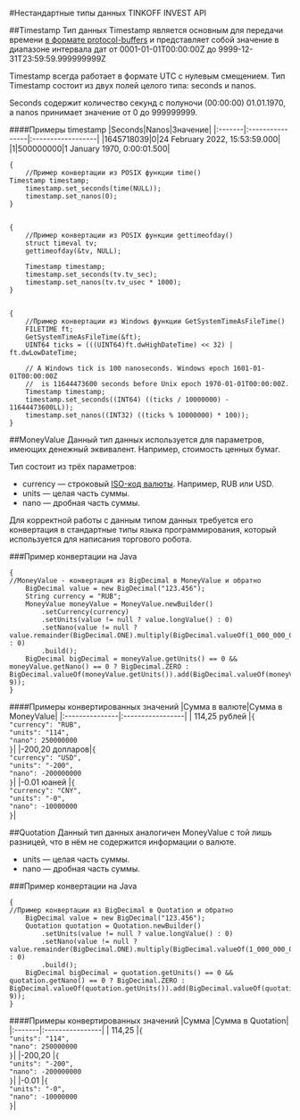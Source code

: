#Нестандартные типы данных TINKOFF INVEST API

##Timestamp 
Тип данных Timestamp является основным для передачи времени [в формате protoсol-buffers](https://developers.google.com/protocol-buffers/docs/reference/google.protobuf#timestamp) и представляет собой значение в диапазоне интервала дат 
от 0001-01-01T00:00:00Z до 9999-12-31T23:59:59.999999999Z

Timestamp всегда работает в формате UTC с нулевым смещением. Тип Timestamp состоит из двух полей целого типа: seconds и nanos. 

Seconds содержит количество секунд с полуночи (00:00:00) 01.01.1970, а nanos принимает значение от 0 до 999999999.

####Примеры timestamp
|Seconds|Nanos|Значение|
|:-------|:----------------|:------------------|
|1645718039|0|24 February 2022, 15:53:59.000|
|1|500000000|1 January 1970, 0:00:01.500|
 

    {
        //Пример конвертации из POSIX функции time()
	Timestamp timestamp;
    	timestamp.set_seconds(time(NULL));
    	timestamp.set_nanos(0);
    }


    {
        //Пример конвертации из POSIX функции gettimeofday()
        struct timeval tv;
        gettimeofday(&tv, NULL);

        Timestamp timestamp;
        timestamp.set_seconds(tv.tv_sec);
        timestamp.set_nanos(tv.tv_usec * 1000);
    }


    {
        //Пример конвертации из Windows функции GetSystemTimeAsFileTime()
        FILETIME ft;
        GetSystemTimeAsFileTime(&ft);
        UINT64 ticks = (((UINT64)ft.dwHighDateTime) << 32) | ft.dwLowDateTime;

        // A Windows tick is 100 nanoseconds. Windows epoch 1601-01-01T00:00:00Z
        //  is 11644473600 seconds before Unix epoch 1970-01-01T00:00:00Z.
        Timestamp timestamp;
        timestamp.set_seconds((INT64) ((ticks / 10000000) - 11644473600LL));
        timestamp.set_nanos((INT32) ((ticks % 10000000) * 100));
    }


##MoneyValue
Данный тип данных используется для параметров, имеющих денежный эквивалент. Например, стоимость ценных бумаг.

Тип состоит из трёх параметров: 

* currency — строковый [ISO-код валюты](https://ru.wikipedia.org/wiki/ISO_4217). Например, RUB или USD.
* units — целая часть суммы. 
* nano — дробная часть суммы. 

Для корректной работы с данным типом данных требуется его конвертация в стандартные типы языка программирования,
который используется для написания торгового робота. 

###Пример конвертации на Java

    {
    //MoneyValue - конвертация из BigDecimal в MoneyValue и обратно
        BigDecimal value = new BigDecimal("123.456");
        String currency = "RUB";
        MoneyValue moneyValue = MoneyValue.newBuilder() 
            .setCurrency(currency)
            .setUnits(value != null ? value.longValue() : 0)
            .setNano(value != null ? value.remainder(BigDecimal.ONE).multiply(BigDecimal.valueOf(1_000_000_000)).intValue() : 0)
            .build();
        BigDecimal bigDecimal = moneyValue.getUnits() == 0 && moneyValue.getNano() == 0 ? BigDecimal.ZERO : BigDecimal.valueOf(moneyValue.getUnits()).add(BigDecimal.valueOf(moneyValue.getNano(), 9));
    }

####Примеры конвертированных значений 
|Сумма в валюте|Сумма в MoneyValue|
|:---------------|:-----------------|
| 114,25 рублей  |`{`</br>`"currency": "RUB",`</br>`"units": "114",`</br>`"nano": 250000000`</br>`}`|
|-200,20 долларов|`{`</br>`"currency": "USD",`</br>`"units": "-200",`</br>`"nano": -200000000`</br>`}`|
|-0.01 юаней     |`{`</br>`"currency": "CNY",`</br>`"units": "-0",`</br>`"nano": -10000000`</br>`}`|

##Quotation
Данный тип данных аналогичен MoneyValue с той лишь разницей, что в нём не содержится информации о валюте.

* units — целая часть суммы.
* nano — дробная часть суммы. 

###Пример конвертации на Java

    {
    //Пример конвертации из BigDecimal в Quotation и обратно
        BigDecimal value = new BigDecimal("123.456");
        Quotation quotation = Quotation.newBuilder()
            .setUnits(value != null ? value.longValue() : 0)
            .setNano(value != null ? value.remainder(BigDecimal.ONE).multiply(BigDecimal.valueOf(1_000_000_000)).intValue() : 0)
            .build();
        BigDecimal bigDecimal = quotation.getUnits() == 0 && quotation.getNano() == 0 ? BigDecimal.ZERO : BigDecimal.valueOf(quotation.getUnits()).add(BigDecimal.valueOf(quotation.getNano(), 9));
    }

####Примеры конвертированных значений
|Сумма   |Сумма в Quotation|
|:-------|:----------------|
| 114,25 |`{`</br>`"units": "114",`</br>`"nano": 250000000`</br>`}`|
|-200,20 |`{`</br>`"units": "-200",`</br>`"nano": -200000000`</br>`}`|
|-0.01   |`{`</br>`"units": "-0",`</br>`"nano": -10000000`</br>`}`|

